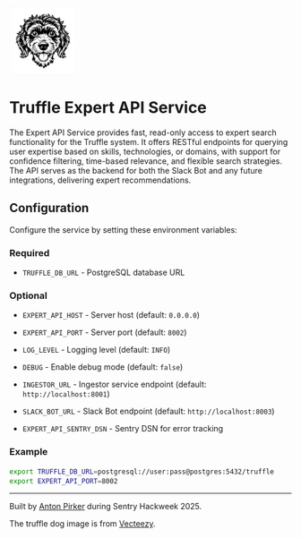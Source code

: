 <img src="assets/dog-small.jpg" alt="Truffle Logo" width="120">

# Truffle Expert API Service

The Expert API Service provides fast, read-only access to expert search functionality for the Truffle system. It offers RESTful endpoints for querying user expertise based on skills, technologies, or domains, with support for confidence filtering, time-based relevance, and flexible search strategies. The API serves as the backend for both the Slack Bot and any future integrations, delivering expert recommendations.

## Configuration

Configure the service by setting these environment variables:

### Required
- `TRUFFLE_DB_URL` - PostgreSQL database URL

### Optional
- `EXPERT_API_HOST` - Server host (default: `0.0.0.0`)
- `EXPERT_API_PORT` - Server port (default: `8002`)

- `LOG_LEVEL` - Logging level (default: `INFO`)
- `DEBUG` - Enable debug mode (default: `false`)
- `INGESTOR_URL` - Ingestor service endpoint (default: `http://localhost:8001`)
- `SLACK_BOT_URL` - Slack Bot endpoint (default: `http://localhost:8003`)
- `EXPERT_API_SENTRY_DSN` - Sentry DSN for error tracking

### Example
```bash
export TRUFFLE_DB_URL=postgresql://user:pass@postgres:5432/truffle
export EXPERT_API_PORT=8002

```

---
Built by [Anton Pirker](https://github.com/antonpirker) during Sentry Hackweek 2025.

The truffle dog image is from [Vecteezy](https://www.vecteezy.com).
